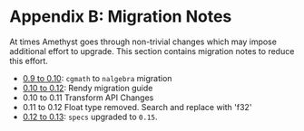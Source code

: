 # Appendix B: Migration Notes

At times Amethyst goes through non-trivial changes which may impose additional effort to upgrade. This section contains migration notes to reduce this effort.

- [0.9 to 0.10](b_migration_notes/cgmath_to_nalgebra.html): `cgmath` to `nalgebra` migration
- [0.10 to 0.12](b_migration_notes/rendy_migration.html): Rendy migration guide
- 0\.10 to 0.11 Transform API Changes
- 0\.11 to 0.12 Float type removed. Search and replace with 'f32'
- [0.12 to 0.13](b_migration_notes/specs_migration.html): `specs` upgraded to `0.15`.
